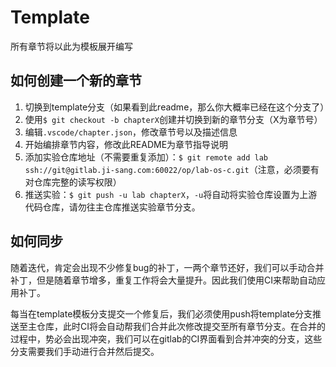 # Template

所有章节将以此为模板展开编写

## 如何创建一个新的章节

1. 切换到template分支（如果看到此readme，那么你大概率已经在这个分支了）
2. 使用`$ git checkout -b chapterX`创建并切换到新的章节分支（X为章节号）
3. 编辑`.vscode/chapter.json`，修改章节号以及描述信息
4. 开始编排章节内容，修改此README为章节指导说明
5. 添加实验仓库地址（不需要重复添加）：`$ git remote add lab ssh://git@gitlab.ji-sang.com:60022/op/lab-os-c.git`（注意，必须要有对仓库完整的读写权限）
6. 推送实验：`$ git push -u lab chapterX`，`-u`将自动将实验仓库设置为上游代码仓库，请勿往主仓库推送实验章节分支。

## 如何同步

随着迭代，肯定会出现不少修复bug的补丁，一两个章节还好，我们可以手动合并补丁，但是随着章节增多，重复工作将会大量提升。因此我们使用CI来帮助自动应用补丁。

每当在template模板分支提交一个修复后，我们必须使用push将template分支推送至主仓库，此时CI将会自动帮我们合并此次修改提交至所有章节分支。在合并的过程中，势必会出现冲突，我们可以在gitlab的CI界面看到合并冲突的分支，这些分支需要我们手动进行合并然后提交。